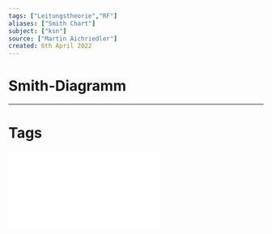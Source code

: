 ```yaml
---
tags: ["Leitungstheorie","RF"]
aliases: ["Smith Chart"]
subject: ["ksn"]
source: ["Martin Aichriedler"]
created: 6th April 2022
---
```


# Smith-Diagramm

---
# Tags
![C1-Smith_Chart_Aarhus_CAS_2010_caspers_version_20_September_2010](../assets/C1-Smith_Chart_Aarhus_CAS_2010_caspers_version_20_September_2010.pdf)
